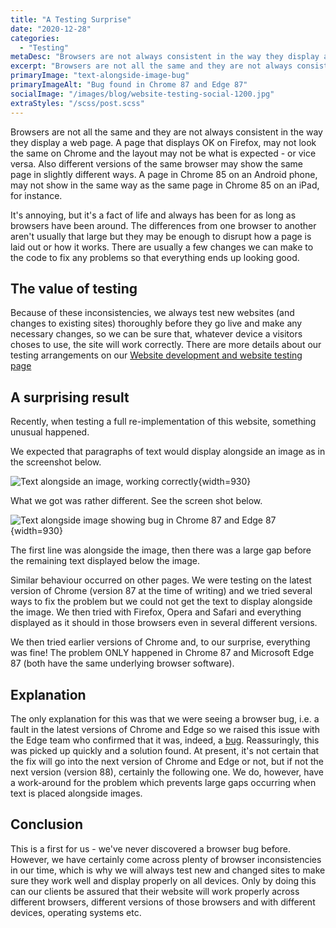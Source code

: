 ```yaml
---
title: "A Testing Surprise"
date: "2020-12-28"
categories:
  - "Testing"
metaDesc: "Browsers are not always consistent in the way they display a web page so we test websites thoroughly. Recently, during testing, we found a bug in Chrome."
excerpt: "Browsers are not all the same and they are not always consistent in the way they display a web page. Because of this, we test websites thoroughly. Recently, during testing, we found a bug in Chrome."
primaryImage: "text-alongside-image-bug"
primaryImageAlt: "Bug found in Chrome 87 and Edge 87"
socialImage: "/images/blog/website-testing-social-1200.jpg"
extraStyles: "/scss/post.scss"
---
```


Browsers are not all the same and they are not always consistent in the way they display a web page. A page that displays OK on Firefox, may not look the same on Chrome and the layout may not be what is expected - or vice versa. Also different versions of the same browser may show the same page in slightly different ways. A page in Chrome 85 on an Android phone, may not show in the same way as the same page in Chrome 85 on an iPad, for instance.

It's annoying, but it's a fact of life and always has been for as long as browsers have been around. The differences from one browser to another aren't usually that large but they may be enough to disrupt how a page is laid out or how it works. There are usually a few changes we can make to the code to fix any problems so that everything ends up looking good.

## The value of testing

Because of these inconsistencies, we always test new websites (and changes to existing sites) thoroughly before they go live and make any necessary changes, so we can be sure that, whatever device a visitors choses to use, the site will work correctly. There are more details about our testing arrangements on our [Website development and website testing page](/services/website-creation/web-development-website-testing/)

## A surprising result

Recently, when testing a full re-implementation of this website, something unusual happened.

We expected that paragraphs of text would display alongside an image as in the screenshot below.

![Text alongside an image, working correctly](/optim/blog/text-alongside-image-correct.jpg){width=930}

What we got was rather different. See the screen shot below.

![Text alongside image showing bug in Chrome 87 and Edge 87](/optim/blog/text-alongside-image-bug.jpg){width=930}

The first line was alongside the image, then there was a large gap before the remaining text displayed below the image.

Similar behaviour occurred on other pages. We were testing on the latest version of Chrome (version 87 at the time of writing) and we tried several ways to fix the problem but we could not get the text to display alongside the image. We then tried with Firefox, Opera and Safari and everything displayed as it should in those browsers even in several different versions.

We then tried earlier versions of Chrome and, to our surprise, everything was fine! The problem ONLY happened in Chrome 87 and Microsoft Edge 87 (both have the same underlying browser software).

## Explanation

The only explanation for this was that we were seeing a browser bug, i.e. a fault in the latest versions of Chrome and Edge so we raised this issue with the Edge team who confirmed that it was, indeed, a [bug](https://bugs.chromium.org/p/chromium/issues/detail?id=1158747). Reassuringly, this was picked up quickly and a solution found. At present, it's not certain that the fix will go into the next version of Chrome and Edge or not, but if not the next version (version 88), certainly the following one. We do, however, have a work-around for the problem which prevents large gaps occurring when text is placed alongside images.

## Conclusion

This is a first for us - we've never discovered a browser bug before. However, we have certainly come across plenty of browser inconsistencies in our time, which is why we will always test new and changed sites to make sure they work well and display properly on all devices. Only by doing this can our clients be assured that their website will work properly across different browsers, different versions of those browsers and with different devices, operating systems etc.
